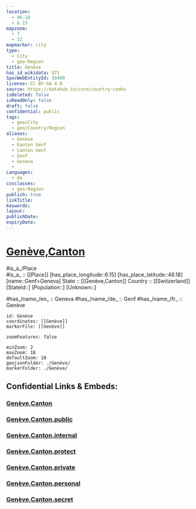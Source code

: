```yaml
---
location:
  - 46.18
  - 6.15
mapzoom:
  - 7
  - 12
mapmarker: city
type:
  - City
  - geo-Region
title: Genève
has_id_wikidata: Q71
SpocWebEntityId: 30409
license: CC BY-SA 4.0
source: https://datahub.io/core/country-codes
isDeleted: false
isReadOnly: false
draft: false
confidential: public
tags:
  - geo/City
  - geo/Country/Region
aliases:
  - Genève
  - Kanton Genf
  - Canton Genf
  - Genf
  - Geneva
  - 
Languages:
  - de
cssclasses:
  - geo-Region
publish: true
linkTitle:
keywords:
layout:
publishDate:
expiryDate:
---
```


# [Genève,Canton](Genève,Canton.md)

#is_a_/Place  
#is_a_ :: [[Place]] 
[has_place_longitude::6.15] 
[has_place_latitude::46.18] 
[name::Genf=Geneva] 
State ::  [[Genève,Canton]]
Country :: [[Switzerland]]  
[StateId::] 
[Population::] 
[Unknown::] 

#has_/name_/en_ :: Geneva 
#has_/name_/de_ :: Genf 
#has_/name_/fr_ :: Genève 


```leaflet
id: Genève
coordinates: [[Genève]] 
markerFile: [[Genève]] 

zoomFeatures: false 

minZoom: 2 
maxZoom: 18
defaultZoom: 10 
geojsonFolder: ./Genève/
markerFolder: ./Genève/
```


## Confidential Links & Embeds: 

### [Genève,Canton](/_Standards/Earth/Continent/Europe/Europe~Central/Switzerland/Switzerland~Cantons/Genève,Canton.md) 

### [Genève,Canton.public](/_public/Earth/Continent/Europe/Europe~Central/Switzerland/Switzerland~Cantons/Genève,Canton.public.md) 

### [Genève,Canton.internal](/_internal/Earth/Continent/Europe/Europe~Central/Switzerland/Switzerland~Cantons/Genève,Canton.internal.md) 

### [Genève,Canton.protect](/_protect/Earth/Continent/Europe/Europe~Central/Switzerland/Switzerland~Cantons/Genève,Canton.protect.md) 

### [Genève,Canton.private](/_private/Earth/Continent/Europe/Europe~Central/Switzerland/Switzerland~Cantons/Genève,Canton.private.md) 

### [Genève,Canton.personal](/_personal/Earth/Continent/Europe/Europe~Central/Switzerland/Switzerland~Cantons/Genève,Canton.personal.md) 

### [Genève,Canton.secret](/_secret/Earth/Continent/Europe/Europe~Central/Switzerland/Switzerland~Cantons/Genève,Canton.secret.md)

